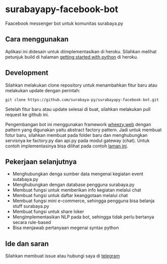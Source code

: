 # surabayapy-facebook-bot
Faacebook messenger bot untuk komunitas surabaya.py

## Cara menggunakan
Aplikasi ini didesain untuk diimplementasikan di heroku. Silahkan melihat 
petunjuk build di halaman [getting started with python](https://devcenter.heroku.com/articles/getting-started-with-python) di heroku.

## Development
Silahkan melakukan clone repository untuk menambahkan fitur baru atau melakukan 
update dengan perintah:

    git clone https://github.com/surabaya-py/surabayapy-facebook-bot.git

Setelah fitur baru atau update selesai di buat, silahkan melakukan pull request ke github ini.

Pengembangan bot ini menggunakan framework [wheezy.web](https://bitbucket.org/akorn/wheezy.web) dengan pattern yang digunakan 
yaitu abstract factory pattern. Jadi untuk membuat fotur baru, silahkan membuat pada folder 
baru dan menghubungkan servisnya ke factory.py dan api.py pada modul gateway (chat). Untuk 
contoh implementasinya bisa dilihat pada contoh [laman ini](https://bitbucket.org/akorn/wheezy.web/src/9b914ed7c5ff55a6ecc9609ff71246aac15cb075/demos/template/?at=default).

## Pekerjaan selanjutnya
* Menghubungkan denga sumber data mengenai kegiatan event sutabaya.py
* Menghubungkan dengan database pengguna surabaya.py
* Membuat fungsi untuk memberikan info kegiatan melalui chat
* Membuat fungsi untuk daftar keanggotaan melalui chat
* Membuat fungsi mini e-commerce, sehingga pengguna bisa belanja stuff surabaya.py
* Membuat fungsi untuk share loker
* Mengimplementasikan NLP pada bot, sehingga tidak perlu bertanya secara rule-based
* Bisa menjawab pertanyaan megenai syntax python

## Ide dan saran
Silahkan membuat issue atau hubungi saya di [telegram](http://t.me/ciforus)